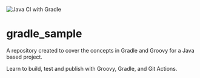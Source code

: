 ![Java CI with Gradle](https://github.com/h3xh4wk/gradle_sample/workflows/Java%20CI%20with%20Gradle/badge.svg)
# gradle_sample
A repository created to cover the concepts in Gradle and Groovy for a Java based project.

Learn to build, test and publish with Groovy, Gradle, and Git Actions.
